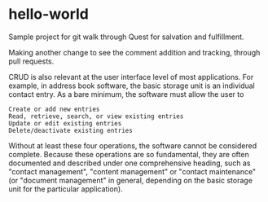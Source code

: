 # hello-world
Sample project for git walk through
Quest for salvation and fulfillment.

Making another change to see the comment addition and tracking, through pull requests.

CRUD is also relevant at the user interface level of most applications. For example, in address book software, the basic storage unit is an individual contact entry. As a bare minimum, the software must allow the user to

    Create or add new entries
    Read, retrieve, search, or view existing entries
    Update or edit existing entries
    Delete/deactivate existing entries

Without at least these four operations, the software cannot be considered complete. Because these operations are so fundamental, they are often documented and described under one comprehensive heading, such as "contact management", "content management" or "contact maintenance" (or "document management" in general, depending on the basic storage unit for the particular application).
